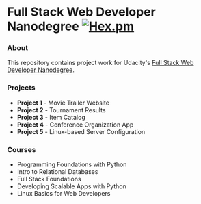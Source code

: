 # Full Stack Web Developer Nanodegree [![Hex.pm](https://img.shields.io/hexpm/l/plug.svg)](http://www.apache.org/licenses/LICENSE-2.0)

### About
This repository contains project work for Udacity's [Full Stack Web Developer Nanodegree](https://www.udacity.com/course/nd004).

### Projects
- **Project 1** - Movie Trailer Website
- **Project 2** - Tournament Results
- **Project 3** - Item Catalog
- **Project 4** - Conference Organization App
- **Project 5** - Linux-based Server Configuration

### Courses
- Programming Foundations with Python
- Intro to Relational Databases
- Full Stack Foundations
- Developing Scalable Apps with Python
- Linux Basics for Web Developers
